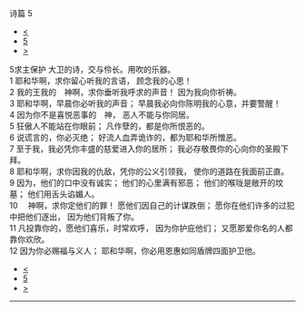 ﻿





 诗篇 5




* [<](bible/PSA004.md)
* [5](bible/PSA.md)
* [>](bible/PSA006.md)



 
5求主保护 大卫的诗，交与伶长。用吹的乐器。  
1 耶和华啊，求你留心听我的言语， 顾念我的心思！  
2 我的王我的　神啊，求你垂听我呼求的声音！ 因为我向你祈祷。  
3 耶和华啊，早晨你必听我的声音； 早晨我必向你陈明我的心意，并要警醒！     
4 因为你不是喜悦恶事的　神， 恶人不能与你同居。  
5 狂傲人不能站在你眼前； 凡作孽的，都是你所恨恶的。  
6 说谎言的，你必灭绝； 好流人血弄诡诈的，都为耶和华所憎恶。     
7 至于我，我必凭你丰盛的慈爱进入你的居所； 我必存敬畏你的心向你的圣殿下拜。  
8 耶和华啊，求你因我的仇敌，凭你的公义引领我， 使你的道路在我面前正直。     
9 因为，他们的口中没有诚实； 他们的心里满有邪恶； 他们的喉咙是敞开的坟墓； 他们用舌头谄媚人。  
10 　神啊，求你定他们的罪！ 愿他们因自己的计谋跌倒； 愿你在他们许多的过犯中把他们逐出， 因为他们背叛了你。     
11 凡投靠你的，愿他们喜乐，时常欢呼， 因为你护庇他们； 又愿那爱你名的人都靠你欢欣。  
12 因为你必赐福与义人； 耶和华啊，你必用恩惠如同盾牌四面护卫他。 
* [<](bible/PSA004.md)
* [5](bible/PSA.md)
* [>](bible/PSA006.md)





---









